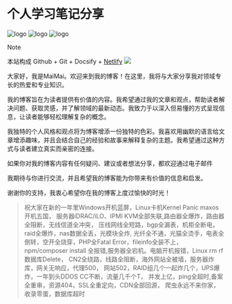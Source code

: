 <!-- {docsify-ignore}  忽略副标题-->

<!-- # Headline
## hello  {docsify-ignore} -->

# 个人学习笔记分享
![logo](https://docsify.js.org/_media/icon.svg ':size=WIDTHxHEIGHT')
![logo](https://docsify.js.org/_media/icon.svg ':size=50x100')
![logo](https://docsify.js.org/_media/icon.svg ':size=100')

> [!NOTE]
> 本站构成 Github + Git + Docsify + [Netlify](https://www.netlify.com/) 
> ![](https://badgen.net/github/stars/maimai977977/MaiMaiNote)




大家好，我是MaiMai。欢迎来到我的博客！在这里，我将与大家分享我对领域专长的热爱和专业知识。

我的博客旨在为读者提供有价值的内容。我希望通过我的文章和观点，帮助读者解决问题、获取灵感，并了解领域的最新动态。我致力于以深入但易懂的方式呈现信息，让读者能够轻松理解复杂的概念。

我独特的个人风格和观点将为博客增添一份独特的色彩。我喜欢用幽默的语言给文章增添趣味，并且会结合自己的经验和故事来解释复杂的主题。我希望通过这种方式与读者建立真实而亲密的连接。

如果你对我的博客内容有任何疑问、建议或者想法分享，都欢迎通过电子邮件

我期待与你进行交流，并且希望我的博客能为你带来有价值的信息和启发。

谢谢你的支持，我衷心希望你在我的博客上度过愉快的时光！

> 祝大家在新的一年里Windows开机蓝屏，Linux卡机Kernel Panic maxos开机五国，
> 服务器iDRAC/iLO、IPMI KVM全部失联,路由器全爆炸，路由器全阻断，无线信道全冲突，
> 压线网线全短路，bgp全漏表，机柜全断电，raid全爆炸，nas数据全丢，光模块全炸,
> 光纤全不通，光猫全烫手，电表全倒转，空开全烧穿，PHP全Fatal Error，fileinfo全装不上，
> npm/composer install 全报错,服务器全宕机。电脑开机报错，Linux rm rf 数据库Delete，
> CN2全绕路，线路全阻断，海外网站全被墙，服务器炸库，网关无响应，代理500，
> 网站502，RAID组几个一起炸几个，UPS爆炸，一年到头DDOS CC不断，流量几千个T，
> 并发上亿，ping全超时,备案全重审，资源404，SSL全重定向，CDN全部回源，
> 爬虫永远不来你家，收录零蛋，数据库超时

